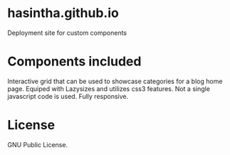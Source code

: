 # hasintha.github.io
Deployment site for custom components

Components included
==================

Interactive grid that can be used to showcase categories for a blog home page. Equiped with Lazysizes and utilizes css3 features. Not a single javascript code is used. Fully responsive.

License
=======
GNU Public License. 
